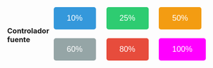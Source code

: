 <!DOCTYPE html>
<html lang="en">

<head>
  <meta charset="UTF-8">
  <meta name="viewport" content="width=device-width, initial-scale=1.0">
  <title>Botones</title>
  <style>
    body {
      display: flex;
      justify-content: center;
      align-items: center;
      height: 100vh;
      margin: 0;
    }

    .container {
      text-align: center;
    }

    button {
      margin: 10px;
      padding: 15px 30px;
      font-size: 18px;
      cursor: pointer;
      border: none;
      border-radius: 5px;
    }

    button:active {
      transform: translateY(2px);
    }

    #btn10 {
      background-color: #3498db;
      color: white;
    }

    #btn25 {
      background-color: #2ecc71;
      color: white;
    }

    #btn50 {
      background-color: #f39c12;
      color: white;
    }

    #btn100 {
      background-color: #ff00ff;
      color: white;
    }
    
    #btn80 {
      background-color: #e74c3c;
      color: white;
    }

    #btn60 {
      background-color: #95a5a6;
      color: white;
    }
  </style>
</head>

<body>
  <h3>Controlador fuente</h3>

  <button id="btn10" onclick="openNewTab('https://tu-url-para-el-10%')">10%</button>
  <button id="btn25" onclick="openNewTab('https://tu-url-para-el-25%')">25%</button>
  <button id="btn50" onclick="openNewTab('https://tu-url-para-el-50%')">50%</button>
  <button id="btn60" onclick="openNewTab('https://tu-url-para-el-60%')">60%</button>
  <button id="btn80" onclick="openNewTab('https://tu-url-para-el-80%')">80%</button>
  <button id="btn100" onclick="openNewTab('https://tu-url-para-el-100%')">100%</button>

  <script>
    function openNewTab(url) {
      window.open(url, '_blank');
    }
  </script>
</body>

</html>


